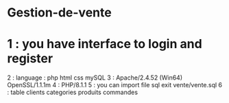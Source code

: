 # Gestion-de-vente
# 1 : you have interface to login and register
2 : language : php html css mySQL
3 : Apache/2.4.52 (Win64) OpenSSL/1.1.1m 
4 : PHP/8.1.1 
5 : you can import file sql exit vente/vente.sql
6 : table clients categories produits commandes
